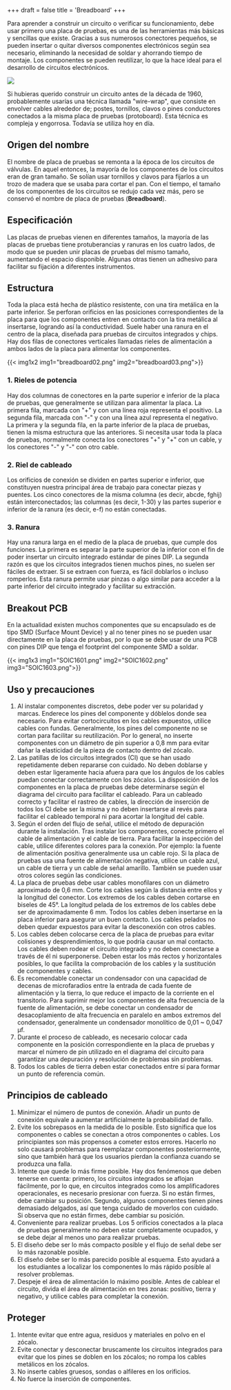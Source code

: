 +++
draft = false
title = 'Breadboard'
+++

Para aprender a construir un circuito o verificar su funcionamiento, debe usar primero una placa de pruebas, es una de las herramientas más básicas y sencillas que existe. Gracias a sus numerosos conectores pequeños, se pueden insertar o quitar diversos componentes electrónicos según sea necesario, eliminando la necesidad de soldar y ahorrando tiempo de montaje. Los componentes se pueden reutilizar, lo que la hace ideal para el desarrollo de circuitos electrónicos.

![](breadboard01.png)

Si hubieras querido construir un circuito antes de la década de 1960, probablemente usarías una técnica llamada "wire-wrap", que consiste en envolver cables alrededor de; postes, tornillos, clavos o pines conductores conectados a la misma placa de pruebas (protoboard). Esta técnica es compleja y engorrosa. Todavía se utiliza hoy en día.

## Origen del nombre

El nombre de placa de pruebas se remonta a la época de los circuitos de válvulas. En aquel entonces, la mayoría de los componentes de los circuitos eran de gran tamaño. Se solían usar tornillos y clavos para fijarlos a un trozo de madera que se usaba para cortar el pan. Con el tiempo, el tamaño de los componentes de los circuitos se redujo cada vez más, pero se conservó el nombre de placa de pruebas (**Breadboard**).

## Especificación

Las placas de pruebas vienen en diferentes tamaños, la mayoría de las placas de pruebas tiene protuberancias y ranuras en los cuatro lados, de modo que se pueden unir placas de pruebas del mismo tamaño, aumentando el espacio disponible. Algunas otras tienen un adhesivo para facilitar su fijación a diferentes instrumentos.

## Estructura

Toda la placa está hecha de plástico resistente, con una tira metálica en la parte inferior. Se perforan orificios en las posiciones correspondientes de la placa para que los componentes entren en contacto con la tira metálica al insertarse, logrando así la conductividad. Suele haber una ranura en el centro de la placa, diseñada para pruebas de circuitos integrados y chips. Hay dos filas de conectores verticales llamadas rieles de alimentación a ambos lados de la placa para alimentar los componentes.

{{< img1x2 img1="breadboard02.png" img2="breadboard03.png">}}

### 1. Rieles de potencia

Hay dos columnas de conectores en la parte superior e inferior de la placa de pruebas, que generalmente se utilizan para alimentar la placa. La primera fila, marcada con "+" y con una línea roja representa el positivo. La segunda fila, marcada con "-" y con una línea azul representa el negativo. La primera y la segunda fila, en la parte inferior de la placa de pruebas, tienen la misma estructura que las anteriores. Si necesita usar toda la placa de pruebas, normalmente conecta los conectores "+" y "+" con un cable, y los conectores "-" y "-" con otro cable.

### 2. Riel de cableado

Los orificios de conexión se dividen en partes superior e inferior, que constituyen nuestra principal área de trabajo para conectar piezas y puentes. Los cinco conectores de la misma columna (es decir, abcde, fghij) están interconectados; las columnas (es decir, 1-30) y las partes superior e inferior de la ranura (es decir, e-f) no están conectadas.

### 3. Ranura

Hay una ranura larga en el medio de la placa de pruebas, que cumple dos funciones. La primera es separar la parte superior de la inferior con el fin de poder insertar un circuito integrado estándar de pines DIP. La segunda razón es que los circuitos integrados tienen muchos pines, no suelen ser fáciles de extraer. Si se extraen con fuerza, es fácil doblarlos o incluso romperlos. Esta ranura permite usar pinzas o algo similar para acceder a la parte inferior del circuito integrado y facilitar su extracción.

## Breakout PCB

En la actualidad existen muchos componentes que su encapsulado es de tipo SMD (Surface Mount Device) y al no tener pines no se pueden usar directamente en la placa de pruebas, por lo que se debe usar de una PCB con pines DIP que tenga el footprint del componente SMD a soldar.

{{< img1x3 img1="SOIC1601.png" img2="SOIC1602.png" img3="SOIC1603.png">}}

## Uso y precauciones

1. Al instalar componentes discretos, debe poder ver su polaridad y marcas. Enderece los pines del componente y dóblelos donde sea necesario. Para evitar cortocircuitos en los cables expuestos, utilice cables con fundas. Generalmente, los pines del componente no se cortan para facilitar su reutilización. Por lo general, no inserte componentes con un diámetro de pin superior a 0,8 mm para evitar dañar la elasticidad de la pieza de contacto dentro del zócalo.
2. Las patillas de los circuitos integrados (CI) que se han usado repetidamente deben repararse con cuidado. No deben doblarse y deben estar ligeramente hacia afuera para que los ángulos de los cables puedan conectar correctamente con los zócalos. La disposición de los componentes en la placa de pruebas debe determinarse según el diagrama del circuito para facilitar el cableado. Para un cableado correcto y facilitar el rastreo de cables, la dirección de inserción de todos los CI debe ser la misma y no deben insertarse al revés para facilitar el cableado temporal ni para acortar la longitud del cable.
3. Según el orden del flujo de señal, utilice el método de depuración durante la instalación. Tras instalar los componentes, conecte primero el cable de alimentación y el cable de tierra. Para facilitar la inspección del cable, utilice diferentes colores para la conexión. Por ejemplo: la fuente de alimentación positiva generalmente usa un cable rojo. Si la placa de pruebas usa una fuente de alimentación negativa, utilice un cable azul, un cable de tierra y un cable de señal amarillo. También se pueden usar otros colores según las condiciones.
4. La placa de pruebas debe usar cables monofilares con un diámetro aproximado de 0,6 mm. Corte los cables según la distancia entre ellos y la longitud del conector. Los extremos de los cables deben cortarse en biseles de 45°. La longitud pelada de los extremos de los cables debe ser de aproximadamente 6 mm. Todos los cables deben insertarse en la placa inferior para asegurar un buen contacto. Los cables pelados no deben quedar expuestos para evitar la desconexión con otros cables.
5. Los cables deben colocarse cerca de la placa de pruebas para evitar colisiones y desprendimientos, lo que podría causar un mal contacto. Los cables deben rodear el circuito integrado y no deben conectarse a través de él ni superponerse. Deben estar los más rectos y horizontales posibles, lo que facilita la comprobación de los cables y la sustitución de componentes y cables.
6. Es recomendable conectar un condensador con una capacidad de decenas de microfaradios entre la entrada de cada fuente de alimentación y la tierra, lo que reduce el impacto de la corriente en el transitorio. Para suprimir mejor los componentes de alta frecuencia de la fuente de alimentación, se debe conectar un condensador de desacoplamiento de alta frecuencia en paralelo en ambos extremos del condensador, generalmente un condensador monolítico de 0,01 ~ 0,047 μf.
7. Durante el proceso de cableado, es necesario colocar cada componente en la posición correspondiente en la placa de pruebas y marcar el número de pin utilizado en el diagrama del circuito para garantizar una depuración y resolución de problemas sin problemas.
8. Todos los cables de tierra deben estar conectados entre sí para formar un punto de referencia común.

## Principios de cableado

1. Minimizar el número de puntos de conexión. Añadir un punto de conexión equivale a aumentar artificialmente la probabilidad de fallo.
2. Evite los sobrepasos en la medida de lo posible. Esto significa que los componentes o cables se conectan a otros componentes o cables. Los principiantes son más propensos a cometer estos errores. Hacerlo no solo causará problemas para reemplazar componentes posteriormente, sino que también hará que los usuarios pierdan la confianza cuando se produzca una falla.
3. Intente que quede lo más firme posible. Hay dos fenómenos que deben tenerse en cuenta: primero, los circuitos integrados se aflojan fácilmente, por lo que, en circuitos integrados como los amplificadores operacionales, es necesario presionar con fuerza. Si no están firmes, debe cambiar su posición. Segundo, algunos componentes tienen pines demasiado delgados, así que tenga cuidado de moverlos con cuidado. Si observa que no están firmes, debe cambiar su posición.
4. Conveniente para realizar pruebas. Los 5 orificios conectados a la placa de pruebas generalmente no deben estar completamente ocupados, y se debe dejar al menos uno para realizar pruebas.
5. El diseño debe ser lo más compacto posible y el flujo de señal debe ser lo más razonable posible.
6. El diseño debe ser lo más parecido posible al esquema. Esto ayudará a los estudiantes a localizar los componentes lo más rápido posible al resolver problemas.
7. Despeje el área de alimentación lo máximo posible. Antes de cablear el circuito, divida el área de alimentación en tres zonas: positivo, tierra y negativo, y utilice cables para completar la conexión.

## Proteger

1. Intente evitar que entre agua, residuos y materiales en polvo en el zócalo.
2. Evite conectar y desconectar bruscamente los circuitos integrados para evitar que los pines se doblen en los zócalos; no rompa los cables metálicos en los zócalos.
3. No inserte cables gruesos, sondas o alfileres en los orificios.
4. No fuerce la inserción de componentes.
